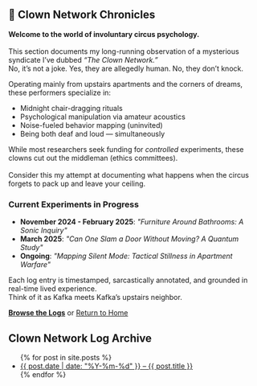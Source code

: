 <div class="clown-box">
  
<h2>🤡 Clown Network Chronicles</h2>

<p><strong>Welcome to the world of involuntary circus psychology.  </strong> <br><br>
This section documents my long-running observation of a mysterious syndicate I’ve dubbed <em>“The Clown Network.”</em> <br> 
No, it’s not a joke. Yes, they are allegedly human. No, they don’t knock.</p>

<p>Operating mainly from upstairs apartments and the corners of dreams, these performers specialize in:</p>

<ul>
  <li>Midnight chair-dragging rituals </li> 
  <li>Psychological manipulation via amateur acoustics </li> 
  <li>Noise-fueled behavior mapping (uninvited)  </li>
  <li>Being both deaf and loud — simultaneously </li> 
</ul>

<p>While most researchers seek funding for <em>controlled</em> experiments, these clowns cut out the middleman (ethics committees). <br><br> 
Consider this my attempt at documenting what happens when the circus forgets to pack up and leave your ceiling.</p>
</div>

### Current Experiments in Progress

- **November 2024 - February 2025**: *"Furniture Around Bathrooms: A Sonic Inquiry"*  
- **March 2025**: *"Can One Slam a Door Without Moving? A Quantum Study"*  
- **Ongoing**: *"Mapping Silent Mode: Tactical Stillness in Apartment Warfare"*

Each log entry is timestamped, sarcastically annotated, and grounded in real-time lived experience.  
Think of it as Kafka meets Kafka’s upstairs neighbor.

**[Browse the Logs](#logs)** or [Return to Home](/)


## Clown Network Log Archive

<ul class="blog-posts">
  {% for post in site.posts %}
    <li>
      <a href="{{ post.url }}">{{ post.date | date: "%Y-%m-%d" }} – {{ post.title }}</a>
    </li>
  {% endfor %}
</ul>


